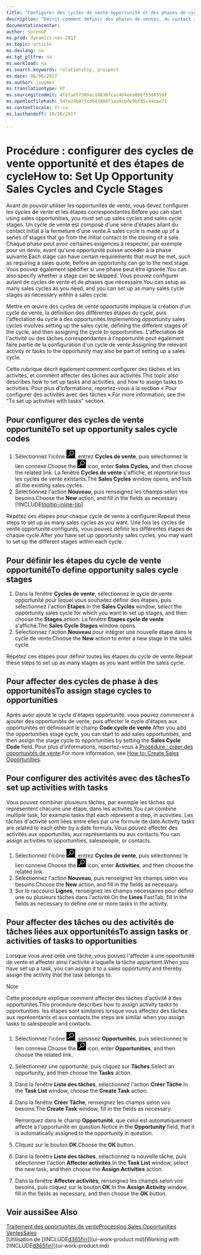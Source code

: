 ```yaml
---
title: "Configurer des cycles de vente opportunité et des phases de cycle"
description: "Décrit comment définir des phases de ventes, du contact initial à la fermeture, créer un cycle de vente et l'affecter aux opportunités dans Dynamics NAV."
documentationcenter: 
author: SorenGP
ms.prod: dynamics-nav-2017
ms.topic: article
ms.devlang: na
ms.tgt_pltfrm: na
ms.workload: na
ms.search.keywords: relationship, prospect
ms.date: 06/06/2017
ms.author: jswymer
ms.translationtype: HT
ms.sourcegitcommit: 4fefaef7380ac10836fcac404eea006f55d8556f
ms.openlocfilehash: 547e24b87fcd643406f1aa9cbde9bf85c44cae71
ms.contentlocale: fr-ca
ms.lasthandoff: 10/16/2017

---
```

# <a name="how-to-set-up-opportunity-sales-cycles-and-cycle-stages"></a><span data-ttu-id="67c0d-103">Procédure : configurer des cycles de vente opportunité et des étapes de cycle</span><span class="sxs-lookup"><span data-stu-id="67c0d-103">How to: Set Up Opportunity Sales Cycles and Cycle Stages</span></span>
<span data-ttu-id="67c0d-104">Avant de pouvoir utiliser les opportunités de vente, vous devez configurer les cycles de vente et les étapes correspondantes.</span><span class="sxs-lookup"><span data-stu-id="67c0d-104">Before you can start using sales opportunities, you must set up sales cycles and sales cycle stages.</span></span> <span data-ttu-id="67c0d-105">Un cycle de vente est composé d'une série d'étapes allant du contact initial à la fermeture d'une vente.</span><span class="sxs-lookup"><span data-stu-id="67c0d-105">A sales cycle is made up of a series of stages that go from the initial contact to the closing of a sale.</span></span> <span data-ttu-id="67c0d-106">Chaque phase peut avoir certaines exigences à respecter, par exemple pour un devis, avant qu'une opportunité puisse accéder à la phase suivante.</span><span class="sxs-lookup"><span data-stu-id="67c0d-106">Each stage can have certain requirements that must be met, such as requiring a sales quote, before an opportunity can go to the next stage.</span></span> <span data-ttu-id="67c0d-107">Vous pouvez également spécifier si une phase peut être ignorée.</span><span class="sxs-lookup"><span data-stu-id="67c0d-107">You can also specify whether a stage can be skipped.</span></span> <span data-ttu-id="67c0d-108">Vous pouvez configurer autant de cycles de vente et de phases que nécessaire.</span><span class="sxs-lookup"><span data-stu-id="67c0d-108">You can setup as many sales cycles as you need, and you can set up as many sales cycle stages as necessary within a sales cycle.</span></span>

<span data-ttu-id="67c0d-109">Mettre en œuvre des cycles de vente opportunité implique la création d'un cycle de vente, la définition des différentes étapes du cycle, puis l'affectation du cycle à des opportunités.</span><span class="sxs-lookup"><span data-stu-id="67c0d-109">Implementing opportunity sales cycles involves setting up the sales cycle, defining the different stages of the cycle, and then assigning the cycle to opportunities.</span></span> <span data-ttu-id="67c0d-110">L'affectation de l'activité ou des tâches correspondantes à l'opportunité peut également faire partie de la configuration d'un cycle de vente.</span><span class="sxs-lookup"><span data-stu-id="67c0d-110">Assigning the relevant activity or tasks to the opportunity may also be part of setting up a sales cycle.</span></span>

<span data-ttu-id="67c0d-111">Cette rubrique décrit également comment configurer des tâches et les activités, et comment affecter des tâches aux activités.</span><span class="sxs-lookup"><span data-stu-id="67c0d-111">This topic also describes how to set up tasks and activities, and how to assign tasks to activities.</span></span> <span data-ttu-id="67c0d-112">Pour plus d'informations, reportez-vous à la section « Pour configurer des activités avec des tâches ».</span><span class="sxs-lookup"><span data-stu-id="67c0d-112">For more information, see the "To set up activities with tasks" section.</span></span>

## <a name="to-set-up-opportunity-sales-cycle-codes"></a><span data-ttu-id="67c0d-113">Pour configurer des cycles de vente opportunité</span><span class="sxs-lookup"><span data-stu-id="67c0d-113">To set up opportunity sales cycle codes</span></span>
1. <span data-ttu-id="67c0d-114">Sélectionnez l'icône ![Page ou état pour la recherche](media/ui-search/search_small.png "icône Page ou état pour la recherche"), entrez **Cycles de vente**, puis sélectionnez le lien connexe.</span><span class="sxs-lookup"><span data-stu-id="67c0d-114">Choose the ![Search for Page or Report](media/ui-search/search_small.png "Search for Page or Report icon") icon, enter **Sales Cycles**, and then choose the related link.</span></span> <span data-ttu-id="67c0d-115">La fenêtre **Cycles de vente** s'affiche, et répertorie tous les cycles de vente existants.</span><span class="sxs-lookup"><span data-stu-id="67c0d-115">The **Sales Cycles** window opens, and lists all the existing sales cycles.</span></span>
2. <span data-ttu-id="67c0d-116">Sélectionnez l'action **Nouveau**, puis renseignez les champs selon vos besoins.</span><span class="sxs-lookup"><span data-stu-id="67c0d-116">Choose the **New** action, and fill in the fields as necessary.</span></span> [!INCLUDE[tooltip-inline-tip](includes/tooltip-inline-tip_md.md)]

<span data-ttu-id="67c0d-117">Répétez ces étapes pour chaque cycle de vente à configurer.</span><span class="sxs-lookup"><span data-stu-id="67c0d-117">Repeat these steps to set up as many sales cycles as you want.</span></span> <span data-ttu-id="67c0d-118">Une fois les cycles de vente opportunité configurés, vous pouvez définir les différentes étapes de chaque cycle.</span><span class="sxs-lookup"><span data-stu-id="67c0d-118">After you have set up opportunity sales cycles, you may want to set up the different stages within each cycle.</span></span>

## <a name="to-define-opportunity-sales-cycle-stages"></a><span data-ttu-id="67c0d-119">Pour définir les étapes du cycle de vente opportunité</span><span class="sxs-lookup"><span data-stu-id="67c0d-119">To define opportunity sales cycle stages</span></span>
1. <span data-ttu-id="67c0d-120">Dans la fenêtre **Cycles de vente**, sélectionnez le cycle de vente opportunité pour lequel vous souhaitez définir des étapes, puis sélectionnez l'action **Etapes**.</span><span class="sxs-lookup"><span data-stu-id="67c0d-120">In the **Sales Cycles** window, select the opportunity sales cycle for which you want to set up stages, and then choose the **Stages** action.</span></span> <span data-ttu-id="67c0d-121">La fenêtre **Etapes cycle de vente** s'affiche.</span><span class="sxs-lookup"><span data-stu-id="67c0d-121">The **Sales Cycle Stages** window opens.</span></span>
2. <span data-ttu-id="67c0d-122">Sélectionnez l'action **Nouveau** pour intégrer une nouvelle étape dans le cycle de vente.</span><span class="sxs-lookup"><span data-stu-id="67c0d-122">Choose the **New** action to enter a new stage in the sales cycle.</span></span>

<span data-ttu-id="67c0d-123">Répétez ces étapes pour définir toutes les étapes du cycle de vente.</span><span class="sxs-lookup"><span data-stu-id="67c0d-123">Repeat these steps to set up as many stages as you want within the sales cycle.</span></span>

## <a name="to-assign-stage-cycles-to-opportunities"></a><span data-ttu-id="67c0d-124">Pour affecter des cycles de phase à des opportunités</span><span class="sxs-lookup"><span data-stu-id="67c0d-124">To assign stage cycles to opportunities</span></span>
<span data-ttu-id="67c0d-125">Après avoir ajouté le cycle d'étapes opportunité, vous pouvez commencer à ajouter des opportunités de vente, puis affecter le cycle d'étapes aux opportunités en définissant le champ **Code cycle de vente**.</span><span class="sxs-lookup"><span data-stu-id="67c0d-125">After you add the opportunities stage cycle, you can start to add sales opportunities, and then assign the stage cycle to opportunities by setting the **Sales Cycle Code** field.</span></span> <span data-ttu-id="67c0d-126">Pour plus d'informations, reportez-vous à [Procédure : créer des opportunités de vente](marketing-how-create-opportunities.md).</span><span class="sxs-lookup"><span data-stu-id="67c0d-126">For more information, see [How to: Create Sales Opportunities](marketing-how-create-opportunities.md).</span></span>

## <a name="to-set-up-activities-with-tasks"></a><span data-ttu-id="67c0d-127">Pour configurer des activités avec des tâches</span><span class="sxs-lookup"><span data-stu-id="67c0d-127">To set up activities with tasks</span></span>
<span data-ttu-id="67c0d-128">Vous pouvez combiner plusieurs tâches, par exemple les tâches qui représentent chacune une étape, dans les activités.</span><span class="sxs-lookup"><span data-stu-id="67c0d-128">You can combine multiple task, for example tasks that each represent a step, in activities.</span></span> <span data-ttu-id="67c0d-129">Les tâches d'activité sont liées entre elles par une formule de date.</span><span class="sxs-lookup"><span data-stu-id="67c0d-129">Activity tasks are related to each other by a date formula.</span></span> <span data-ttu-id="67c0d-130">Vous pouvez affecter des activités aux opportunités, aux représentants ou aux contacts.</span><span class="sxs-lookup"><span data-stu-id="67c0d-130">You can assign activities to opportunities, salespeople, or contacts.</span></span>

1. <span data-ttu-id="67c0d-131">Sélectionnez l'icône ![Page ou état pour la recherche](media/ui-search/search_small.png "icône Page ou état pour la recherche"), entrez **Cycles de vente**, puis sélectionnez le lien connexe.</span><span class="sxs-lookup"><span data-stu-id="67c0d-131">Choose the ![Search for Page or Report](media/ui-search/search_small.png "Search for Page or Report icon") icon, enter **Activities**, and then choose the related link.</span></span>
2. <span data-ttu-id="67c0d-132">Sélectionnez l'action **Nouveau**, puis renseignez les champs selon vos besoins.</span><span class="sxs-lookup"><span data-stu-id="67c0d-132">Choose the **New** action, and fill in the fields as necessary.</span></span>
3. <span data-ttu-id="67c0d-133">Sur le raccourci **Lignes**, renseignez les champs nécessaires pour définir une ou plusieurs tâches dans l'activité.</span><span class="sxs-lookup"><span data-stu-id="67c0d-133">On the **Lines** FastTab, fill in the fields as necessary to define one or more tasks in the activity.</span></span>

## <a name="to-assign-tasks-or-activities-of-tasks-to-opportunities"></a><span data-ttu-id="67c0d-134">Pour affecter des tâches ou des activités de tâches liées aux opportunités</span><span class="sxs-lookup"><span data-stu-id="67c0d-134">To assign tasks or activities of tasks to opportunities</span></span>
<span data-ttu-id="67c0d-135">Lorsque vous avez créé une tâche, vous pouvez l'affecter à une opportunité de vente et affecter ainsi l'activité à laquelle la tâche appartient.</span><span class="sxs-lookup"><span data-stu-id="67c0d-135">When you have set up a task, you can assign it to a sales opportunity and thereby assign the activity that the task belongs to.</span></span>

> [!NOTE]  
>   <span data-ttu-id="67c0d-136">Cette procédure explique comment affecter des tâches d'activité à des opportunités.</span><span class="sxs-lookup"><span data-stu-id="67c0d-136">This procedure describes how to assign activity tasks to opportunities.</span></span> <span data-ttu-id="67c0d-137">les étapes sont similaires lorsque vous affectez des tâches aux représentants et aux contacts.</span><span class="sxs-lookup"><span data-stu-id="67c0d-137">the steps are similar when you assign tasks to salespeople and contacts.</span></span>

1. <span data-ttu-id="67c0d-138">Sélectionnez l'icône ![Page ou état pour la recherche](media/ui-search/search_small.png "icône Page ou état pour la recherche"), saisissez **Opportunités**, puis sélectionnez le lien connexe.</span><span class="sxs-lookup"><span data-stu-id="67c0d-138">Choose the ![Search for Page or Report](media/ui-search/search_small.png "Search for Page or Report icon") icon, enter **Opportunities**, and then choose the related link.</span></span>
2. <span data-ttu-id="67c0d-139">Sélectionnez une opportunité, puis cliquez sur **Tâches**.</span><span class="sxs-lookup"><span data-stu-id="67c0d-139">Select an opportunity, and then choose the **Tasks** action.</span></span>
3. <span data-ttu-id="67c0d-140">Dans la fenêtre **Liste des tâches**, sélectionnez l'action **Créer Tâche**.</span><span class="sxs-lookup"><span data-stu-id="67c0d-140">In the **Task List** window, choose the **Create Task** action.</span></span>
4.  <span data-ttu-id="67c0d-141">Dans la fenêtre **Créer Tâche**, renseignez les champs selon vos besoins.</span><span class="sxs-lookup"><span data-stu-id="67c0d-141">The **Create Task** window, fill in the fields as necessary.</span></span>

    <span data-ttu-id="67c0d-142">Remarquez dans le champ **Opportunité**, que celui est automatiquement affecté à l'opportunité en question.</span><span class="sxs-lookup"><span data-stu-id="67c0d-142">Notice in the **Opportunity** field, that it is automatically assigned to the opportunity in question.</span></span>
5. <span data-ttu-id="67c0d-143">Cliquez sur le bouton **OK**.</span><span class="sxs-lookup"><span data-stu-id="67c0d-143">Choose the **OK** button.</span></span>
6. <span data-ttu-id="67c0d-144">Dans la fenêtre **Liste des tâches**, sélectionnez la nouvelle tâche, puis sélectionner l'action **Affecter activités**.</span><span class="sxs-lookup"><span data-stu-id="67c0d-144">In the **Task List** window, select the new task, and then choose the **Assign Activities** action.</span></span>
7. <span data-ttu-id="67c0d-145">Dans la fenêtre **Affecter activités**, renseignez les champs selon vos besoins, puis cliquez sur le bouton **OK**.</span><span class="sxs-lookup"><span data-stu-id="67c0d-145">In the **Assign Activity** window, fill in the fields as necessary, and then choose the **OK** button.</span></span>

## <a name="see-also"></a><span data-ttu-id="67c0d-146">Voir aussi</span><span class="sxs-lookup"><span data-stu-id="67c0d-146">See Also</span></span>
[<span data-ttu-id="67c0d-147">Traitement des opportunités de vente</span><span class="sxs-lookup"><span data-stu-id="67c0d-147">Processing Sales Opportunities</span></span>](marketing-processing-sales-opportunities.md)  
[<span data-ttu-id="67c0d-148">Ventes</span><span class="sxs-lookup"><span data-stu-id="67c0d-148">Sales</span></span>](sales-manage-sales.md)  
<span data-ttu-id="67c0d-149">[Utilisation de [!INCLUDE[d365fin](includes/d365fin_md.md)]](ui-work-product.md)</span><span class="sxs-lookup"><span data-stu-id="67c0d-149">[Working with [!INCLUDE[d365fin](includes/d365fin_md.md)]](ui-work-product.md)</span></span>


